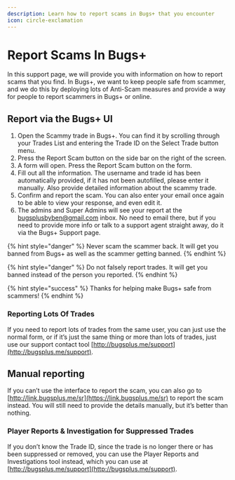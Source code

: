 ```yaml
---
description: Learn how to report scams in Bugs+ that you encounter
icon: circle-exclamation
---
```


# Report Scams In Bugs+

In this support page, we will provide you with information on how to report scams that you find. In Bugs+, we want to keep people safe from scammer, and we do this by deploying lots of Anti-Scam measures and provide a way for people to report scammers in Bugs+ or online.

## Report via the Bugs+ UI

1. Open the Scammy trade in Bugs+. You can find it by scrolling through your Trades List and entering the Trade ID on the Select Trade button menu.
2. Press the Report Scam button on the side bar on the right of the screen.
3. A form will open. Press the Report Scam button on the form.
4. Fill out all the information. The username and trade id has been automatically provided, if it has not been autofilled, please enter it manually. Also provide detailed information about the scammy trade.
5. Confirm and report the scam. You can also enter your email once again to be able to view your response, and even edit it.
6. The admins and Super Admins will see your report at the bugsplusbyben@gmail.com inbox. No need to email there, but if you need to provide more info or talk to a support agent straight away, do it via the Bugs+ Support page.

{% hint style="danger" %}
Never scam the scammer back. It will get you banned from Bugs+ as well as the scammer getting banned.
{% endhint %}

{% hint style="danger" %}
Do not falsely report trades. It will get you banned instead of the person you reported.
{% endhint %}

{% hint style="success" %}
Thanks for helping make Bugs+ safe from scammers!
{% endhint %}

### Reporting Lots Of Trades

If you need to report lots of trades from the same user, you can just use the normal form, or if it’s just the same thing or more than lots of trades, just use our support contact tool [http://bugsplus.me/support](http://bugsplus.me/support).

## Manual reporting

If you can’t use the interface to report the scam, you can also go to [http://link.bugsplus.me/sr](https://link.bugsplus.me/sr) to report the scam instead. You will still need to provide the details manually, but it’s better than nothing.

### Player Reports & Investigation for Suppressed Trades

If you don’t know the Trade ID, since the trade is no longer there or has been suppressed or removed, you can use the Player Reports and Investigations tool instead, which you can use at [http://bugsplus.me/support](http://bugsplus.me/support).
